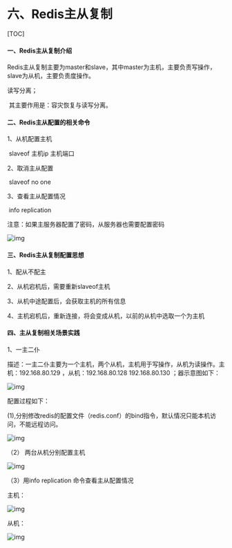 # 六、Redis主从复制

[TOC]



#### 一、Redis主从复制介绍

​      Redis主从复制主要为master和slave，其中master为主机，主要负责写操作，slave为从机，主要负责度操作。

读写分离；

​       其主要作用是：容灾恢复与读写分离。

#### 二、Redis主从配置的相关命令

   1、从机配置主机

​     slaveof 主机ip  主机端口  

   2、取消主从配置

​     slaveof no one

  3、查看主从配置情况

​      info replication

注意：如果主服务器配置了密码，从服务器也需要配置密码

![img](F:/%E5%A8%B1%E4%B9%90%E8%BD%AF%E4%BB%B6/%E6%9C%89%E9%81%93%E4%BA%91/YoudaoNote/qq0D08B995119E7E1FC4B891A9221A79F0/4ef66ae6e71e4a3692918eef8a721d2a/clipboard.png)

#### 三、Redis主从复制配置思想

  1、配从不配主

  2、从机宕机后，需要重新slaveof主机

  3、从机中途配置后，会获取主机的所有信息

  4、主机宕机后，重新连接，将会变成从机，以前的从机中选取一个为主机



#### 四、主从复制相关场景实践

 1、一主二仆

   描述：一主二仆主要为一个主机，两个从机，主机用于写操作，从机为读操作。主机：192.168.80.129 ，从机：192.168.80.128 192.168.80.130 ；器示意图如下：

![img](F:/%E5%A8%B1%E4%B9%90%E8%BD%AF%E4%BB%B6/%E6%9C%89%E9%81%93%E4%BA%91/YoudaoNote/qq0D08B995119E7E1FC4B891A9221A79F0/d9c781a123f44caebf087e6f41197d13/clipboard.png)



   配置过程如下：

   (1),分别修改redis的配置文件（redis.conf）的bind指令，默认情况只能本机访问，不能远程访问。

![img](F:/%E5%A8%B1%E4%B9%90%E8%BD%AF%E4%BB%B6/%E6%9C%89%E9%81%93%E4%BA%91/YoudaoNote/qq0D08B995119E7E1FC4B891A9221A79F0/f769e42def2942258feee4a74f00de66/v_pc%24xu7y%298w.png)

  （2）  两台从机分别配置主机



![img](F:/%E5%A8%B1%E4%B9%90%E8%BD%AF%E4%BB%B6/%E6%9C%89%E9%81%93%E4%BA%91/YoudaoNote/qq0D08B995119E7E1FC4B891A9221A79F0/f4e62c62c20540a0a2e8dacb3cd78bcc/clipboard.png)

 （3）用info replication 命令查看主从配置情况

  主机：

![img](F:/%E5%A8%B1%E4%B9%90%E8%BD%AF%E4%BB%B6/%E6%9C%89%E9%81%93%E4%BA%91/YoudaoNote/qq0D08B995119E7E1FC4B891A9221A79F0/7b91b4b35c8f4a3c836f63c11b8fbbd0/clipboard.png)

从机：

![img](F:/%E5%A8%B1%E4%B9%90%E8%BD%AF%E4%BB%B6/%E6%9C%89%E9%81%93%E4%BA%91/YoudaoNote/qq0D08B995119E7E1FC4B891A9221A79F0/68cc66dadae142d69cf3a220d3036000/clipboard.png)



